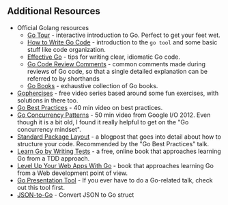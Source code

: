## Additional Resources
- Official Golang resources
    - [Go Tour](https://tour.golang.org) - interactive introduction to Go. Perfect to get your feet wet.
    - [How to Write Go Code](https://golang.org/doc/code.html) - introduction to the `go tool` and some basic stuff like code organization.
    - [Effective Go](https://golang.org/doc/effective_go.html) - tips for writing clear, idiomatic Go code.
    - [Go Code Review Comments](https://github.com/golang/go/wiki/CodeReviewComments) - common comments made during reviews of Go code, so that a single detailed explanation can be referred to by shorthands
    - [Go Books](https://github.com/golang/go/wiki/Books) - exhaustive collection of Go books.
- [Gophercises](https://gophercises.com) - free video series based around some fun exercises, with solutions in there too.
- [Go Best Practices](https://www.youtube.com/watch?v=MzTcsI6tn-0&t=42s) - 40 min video on best practices.
- [Go Concurrency Patterns](https://www.youtube.com/watch?v=f6kdp27TYZs) - 50 min video from Google I/O 2012. Even though it is a bit old, I found it really helpful to get on the "Go concurrency mindset".
- [Standard Package Layout](https://medium.com/@benbjohnson/standard-package-layout-7cdbc8391fc1) - a blogpost that goes into detail about how to structure your code. Recommended by the "Go Best Practices" talk.
- [Learn Go by Writing Tests](https://quii.gitbook.io/learn-go-with-tests) - a free, online book that approaches learning Go from a TDD approach.
- [Level Up Your Web Apps With Go](https://www.sitepoint.com/premium/books/level-up-your-web-apps-with-go) - book that approaches learning Go from a Web development point of view.
- [Go Presentation Tool](http://halyph.com/blog/2015/05/18/golang-presentation-tool.html) - If you ever have to do a Go-related talk, check out this tool first.
- [JSON-to-Go](https://mholt.github.io/json-to-go/) - Convert JSON to Go struct
